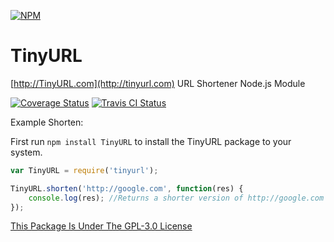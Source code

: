 [![NPM](https://nodei.co/npm/tinyurl?downloads=true&downloadRank=true&stars=true)](https://npmjs.com/package/tinyurl/)

# TinyURL
[http://TinyURL.com](http://tinyurl.com) URL Shortener Node.js Module

[![Coverage Status](https://coveralls.io/repos/AlphaT3ch/TinyURL/badge.svg)](https://coveralls.io/r/AlphaT3ch/TinyURL)
[![Travis CI Status](https://travis-ci.org/AlphaT3ch/TinyURL.svg)](https://travis-ci.org/AlphaT3ch/TinyURL)

Example Shorten:

First run ```npm install TinyURL``` to install the TinyURL package to your system.

```javascript
var TinyURL = require('tinyurl');

TinyURL.shorten('http://google.com', function(res) {
	console.log(res); //Returns a shorter version of http://google.com - http://tinyurl.com/2tx
});
```

[This Package Is Under The GPL-3.0 License](https://raw.githubusercontent.com/AlphaT3ch/TinyURL/master/LICENSE.txt)